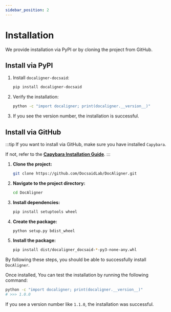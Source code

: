 ```yaml
---
sidebar_position: 2
---
```


# Installation

We provide installation via PyPI or by cloning the project from GitHub.

## Install via PyPI

1. Install `docaligner-docsaid`:

   ```bash
   pip install docaligner-docsaid
   ```

2. Verify the installation:

   ```bash
   python -c "import docaligner; print(docaligner.__version__)"
   ```

3. If you see the version number, the installation is successful.

## Install via GitHub

:::tip
If you want to install via GitHub, make sure you have installed `Capybara`.

If not, refer to the [**Capybara Installation Guide**](../capybara/installation.md).
:::

1. **Clone the project:**

   ```bash
   git clone https://github.com/DocsaidLab/DocAligner.git
   ```

2. **Navigate to the project directory:**

   ```bash
   cd DocAligner
   ```

3. **Install dependencies:**

   ```bash
   pip install setuptools wheel
   ```

4. **Create the package:**

   ```bash
   python setup.py bdist_wheel
   ```

5. **Install the package:**

   ```bash
   pip install dist/docaligner_docsaid-*-py3-none-any.whl
   ```

By following these steps, you should be able to successfully install `DocAligner`.

Once installed, You can test the installation by running the following command:

```bash
python -c "import docaligner; print(docaligner.__version__)"
# >>> 1.0.0
```

If you see a version number like `1.1.0`, the installation was successful.
